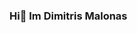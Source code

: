 ### Hi👋 Im Dimitris Malonas

<!--
**DMalonas/DMalonas** is a ✨ _special_ ✨ repository because its `README.md` (this file) appears on your GitHub profile.

Here are some ideas to get you started:



![oranges](https://github.com/DMalonas/resources/blob/main/oranges.png?raw=true)

- 🔭 I’m currently working on ...
- 🌱 I’m currently learning ...
- 👯 I’m looking to collaborate on ...
- 🤔 I’m looking for help with ...
- 💬 Ask me about ...
- 📫 How to reach me: ...
- 😄 Pronouns: ...
- ⚡ Fun fact: ...
-->
